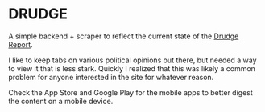 # DRUDGE

A simple backend + scraper to reflect the current state of the [Drudge Report](http://drudgereport.com). 

I like to keep tabs on various political opinions out there, but needed a way to view it that is less stark.  Quickly I realized
that this was likely a common problem for anyone interested in the site for whatever reason.

Check the App Store and Google Play for the mobile apps to better digest the content on a mobile device.
